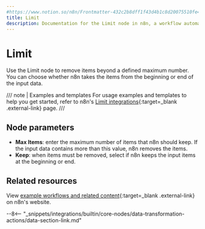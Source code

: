 ```yaml
---
#https://www.notion.so/n8n/Frontmatter-432c2b8dff1f43d4b1c8d20075510fe4
title: Limit
description: Documentation for the Limit node in n8n, a workflow automation platform. Includes guidance on usage, and links to examples.
---
```


# Limit

Use the Limit node to remove items beyond a defined maximum number. You can choose whether n8n takes the items from the beginning or end of the input data.


///  note  | Examples and templates
For usage examples and templates to help you get started, refer to n8n's [Limit integrations](https://n8n.io/integrations/limit/){:target=_blank .external-link} page.
///

## Node parameters

* **Max Items**: enter the maximum number of items that n8n should keep. If the input data contains more than this value, n8n removes the items.
* **Keep**: when items must be removed, select if n8n keeps the input items at the beginning or end.

## Related resources

View [example workflows and related content](https://n8n.io/integrations/limit/){:target=_blank .external-link} on n8n's website.

--8<-- "_snippets/integrations/builtin/core-nodes/data-transformation-actions/data-section-link.md"
